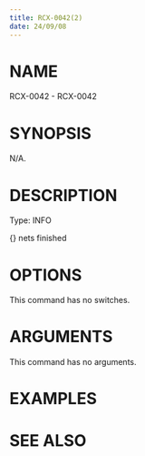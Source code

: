 ```yaml
---
title: RCX-0042(2)
date: 24/09/08
---
```


# NAME

RCX-0042 - RCX-0042

# SYNOPSIS

N/A.

# DESCRIPTION

Type: INFO

{} nets finished

# OPTIONS

This command has no switches.

# ARGUMENTS

This command has no arguments.

# EXAMPLES

# SEE ALSO
